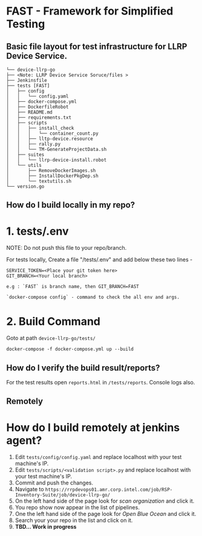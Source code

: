 # FAST - Framework for Simplified Testing

## Basic file layout for test infrastructure for LLRP Device Service.

```
└── device-llrp-go
├── <Note: LLRP Device Service Soruce/files >
├── Jenkinsfile
├── tests [FAST]
│   ├── config
│   │   └── config.yaml
│   ├── docker-compose.yml
│   ├── DockerfileRobot
│   ├── README.md
│   ├── requirements.txt
│   ├── scripts
│   │   ├── install_check
│   │   │   └── container_count.py
│   │   ├── lltp-device.resource
│   │   ├── rally.py
│   │   └── TM-GenerateProjectData.sh
│   ├── suites
│   │   └── llrp-device-install.robot
│   └── utils
│       ├── RemoveDockerImages.sh
│       ├── InstallDockerPkgDep.sh
│       └── textutils.sh
└── version.go
```

## How do I build locally in my repo?

# 1. tests/.env 
NOTE: Do not push this file to your repo/branch.
    
For tests locally, Create a file "/tests/.env" and add below these two lines -

    SERVICE_TOKEN=<Place your git token here>
    GIT_BRANCH=<Your local branch>

    e.g : `FAST` is branch name, then GIT_BRANCH=FAST

    `docker-compose config` - command to check the all env and args.


# 2. Build Command 

  Goto at path `device-llrp-go/tests/`

  `docker-compose -f docker-compose.yml up --build`


## How do I verify the build result/reports?

  For the test results open `reports.html` in `/tests/reports`.
  Console logs also.



## Remotely
# How do I build remotely at jenkins agent?
 

1. Edit `tests/config/config.yaml` and replace localhost with your test machine's IP.
2. Edit `tests/scripts/<validation script>.py` and replace localhost with your test machine's IP.
3. Commit and push the changes.
4. Navigate to `https://rrpdevops01.amr.corp.intel.com/job/RSP-Inventory-Suite/job/device-llrp-go/`
5. On the left hand side of the page look for *scan organization* and click it.
6. You repo show now appear in the list of pipelines.
7. One the left hand side of the page look for *Open Blue Ocean* and click it.
8. Search your your repo in the list and click on it.
9. **TBD... Work in progress**